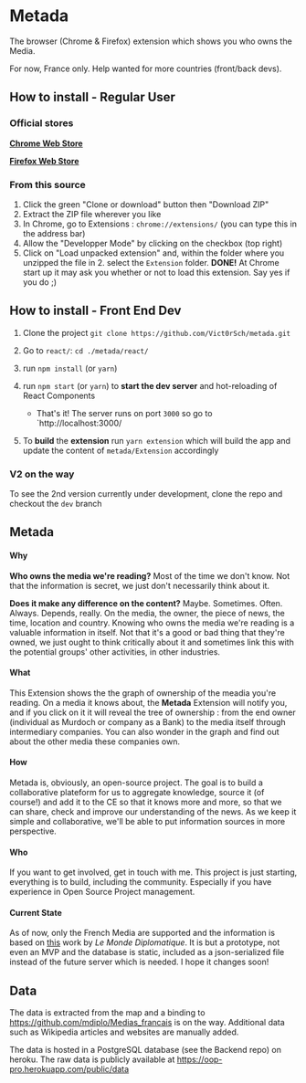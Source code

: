 # Metada

The browser (Chrome & Firefox) extension which shows you who owns the Media.

For now, France only. Help wanted for more countries (front/back devs).

## How to install - Regular User

### Official stores

[**Chrome Web Store**](https://bit.ly/metadaChrome)

[**Firefox Web Store**](https://bit.ly/metadaFirefox)


### From this source

1. Click the green "Clone or download" button then "Download ZIP"
2. Extract the ZIP file wherever you like
3. In Chrome, go to Extensions : `chrome://extensions/` (you can type this in the address bar)
4. Allow the "Developper Mode" by clicking on the checkbox (top right)
5. Click on "Load unpacked extension" and, within the folder where you unzipped the file in 2. select the `Extension` folder.
**DONE!**
At Chrome start up it may ask you whether or not to load this extension. Say yes if you do ;) 

## How to install - Front End Dev

1. Clone the project `git clone https://github.com/Vict0rSch/metada.git`
2. Go to `react/`: `cd ./metada/react/`
3. run `npm install` (or `yarn`)
4. run `npm start` (or `yarn`) to **start the dev server** and hot-reloading of React Components
	* That's it! The server runs on port `3000` so go to `http://localhost:3000/

6. To **build** the **extension** run `yarn extension` which will build the app and update the content of `metada/Extension` accordingly

### V2 on the way

To see the 2nd version currently under development, clone the repo and checkout the `dev` branch


## Metada

#### Why
**Who owns the media we're reading?** Most of the time we don't know. Not that the information is secret, we just don't necessarily think about it.

**Does it make any difference on the content?** Maybe. Sometimes. Often. Always. Depends, really. On the media, the owner, the piece of news, the time, location and country. Knowing who owns the media we're reading is a valuable information in itself. Not that it's a good or bad thing that they're owned, we just ought to think critically about it and sometimes link this with the potential groups' other activities, in other industries.

#### What

This Extension shows the the graph of ownership of the meadia you're reading. On a media it knows about, the **Metada** Extension will notify you, and if you click on it it will reveal the tree of ownership : from the end owner (individual as Murdoch or company as a Bank) to the media itself through intermediary companies. You can also wonder in the graph and find out about the other media these companies own. 


#### How

Metada is, obviously, an open-source project. The goal is to build a collaborative plateform for us to aggregate knowledge, source it (of course!) and add it to the CE so that it knows more and more, so that we can share, check and improve our understanding of the news. As we keep it simple and collaborative, we'll be able to put information sources in more perspective. 

#### Who

If you want to get involved, get in touch with me. This project is just starting, everything is to build, including the community. Especially if you have experience in Open Source Project management.

#### Current State

As of now, only the French Media are supported and the information is based on [this](https://www.monde-diplomatique.fr/cartes/PPA) work by *Le Monde Diplomatique*. It is but a prototype, not even an MVP and the database is static, included as a json-serialized file instead of the future server which is needed. I hope it changes soon!

## Data

The data is extracted from the map and a binding to https://github.com/mdiplo/Medias_francais is on the way. Additional data such as Wikipedia articles and websites are manually added. 

The data is hosted in a PostgreSQL database (see the Backend repo) on heroku. The raw data is publicly available at https://oop-pro.herokuapp.com/public/data
